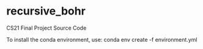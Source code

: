 # recursive_bohr
CS21 Final Project Source Code

To install the conda environment, use: conda env create -f environment.yml